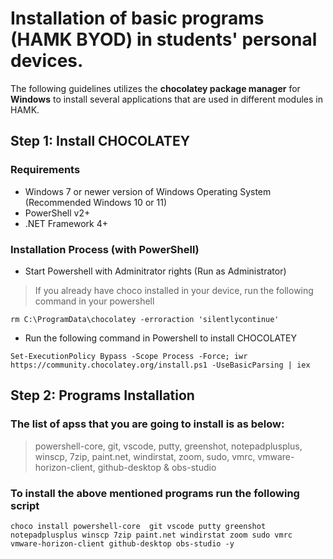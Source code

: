 # Installation of basic programs (HAMK BYOD) in students' personal devices. 

The following guidelines utilizes the **chocolatey package manager** for **Windows** to install several applications that are used in different modules in HAMK. 

## Step 1: Install CHOCOLATEY

### Requirements
* Windows 7 or newer version of Windows Operating System (Recommended Windows 10 or 11)
* PowerShell v2+
* .NET Framework 4+ 

### Installation Process (with PowerShell)
* Start Powershell with Adminitrator rights (Run as Administrator)
> If you already have choco installed in your device, run the following command in your powershell 
```
rm C:\ProgramData\chocolatey -erroraction 'silentlycontinue'
```
* Run the following command in Powershell to install CHOCOLATEY
```
Set-ExecutionPolicy Bypass -Scope Process -Force; iwr https://community.chocolatey.org/install.ps1 -UseBasicParsing | iex
```

## Step 2: Programs Installation
### The list of apss that you are going to install is as below: <br>
> powershell-core, git, vscode, putty, greenshot, notepadplusplus, winscp, 7zip,  paint.net, windirstat, zoom, sudo, vmrc, vmware-horizon-client, github-desktop & obs-studio
### To install the above mentioned programs run the following script
```
choco install powershell-core  git vscode putty greenshot notepadplusplus winscp 7zip paint.net windirstat zoom sudo vmrc vmware-horizon-client github-desktop obs-studio -y

```


